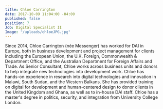 ```yaml
---
title: Chloe Carrington
date: 2017-10-09 11:04:00 -04:00
published: false
position: 7
Job: Digital Specialist II
Image: "/uploads/chloeJPG.jpg"
---
```


Since 2014, Chloe Carrington (née Messenger) has worked for DAI in Europe, both in business development and project management for clients including the European Union, the U.K. Foreign, Commonwealth & Department Office, and the Australian Department for Foreign Affairs and Trade. As Senior Consultant, Chloe works across business units and donors to help integrate new technologies into development work. Chloe has hands-on experience in research into digital technologies and innovation in Malawi, South Sudan, and the Western Balkans. She has provided training on digital for development and human-centered design to donor clients in the United Kingdom and Ghana, as well as to in-house DAI staff. Chloe has a master's degree in politics, security, and integration from University College London.